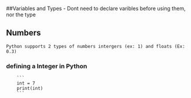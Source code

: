 ##Variables and Types
    - Dont need to declare varibles before using them, nor the type 


## Numbers
    Python supports 2 types of numbers intergers (ex: 1) and floats (Ex: 0.3)

### defining a Integer in Python

        ```
        int = 7
        print(int)
        ```
